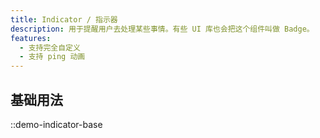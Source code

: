 ```yaml
---
title: Indicator / 指示器
description: 用于提醒用户去处理某些事情。有些 UI 库也会把这个组件叫做 Badge。
features:
  - 支持完全自定义
  - 支持 ping 动画
---
```


## 基础用法

::demo-indicator-base
